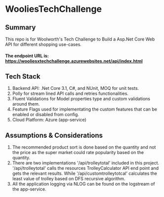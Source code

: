 # WooliesTechChallenge

## Summary

This repo is for Woolworth's Tech Challenge to Build a Asp.Net Core Web API for different shopping use-cases.

#### The endpoint URL is: https://wooliesxtechchallenge.azurewebsites.net/api/index.html

## Tech Stack

1. Backend API: .Net Core 3.1, C#, and NUnit, MOQ for unit tests.
2. Polly for stream lined API calls and retries functionalities.
3. Fluent Validations for Model properties type and custom validations around them.
4. Feature Flags used for implementating the custom features that can be enabled or disabled from config.
5. Cloud Platform: Azure (app-service)

## Assumptions & Considerations

1. The recommended product sort is done based on the quantity and not the price as the super market could rate popularity based on the quantity.
2. There are two implementations '/api/trolleytotal' included in this project. '/api/trolleytotal' calls the resources TrolleyCalculator API end point and gets the relevant results. While '​/api​/customtrolleytotcal' calculates the least value of trolley based on DFS recursive algorithm.
3. All the application logging via NLOG can be found on the logstream of the app-service.
